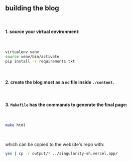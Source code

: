 ## building the blog

<br>

#### 1. source your virtual environment:

<br>

```bash
virtualenv venv
source venv/bin/activate
pip install -r requirements.txt
```

<br>

#### 2. create the blog most as a `md` file inside `./content`.

<br>

#### 3. `Makefile` has the commands to generate the final page:

<br>

```bash
make html
```

<br>

which can be copied to the website's repo with:

```bash
yes | cp -r output/* ../singularity-sh.vercel.app/
```


